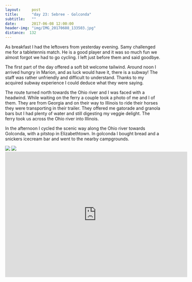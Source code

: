 ```yaml
---
layout:     post
title:      "day 23: Sebree - Golconda"
subtitle:   ""
date:       2017-06-08 12:00:00
header-img: "img/IMG_20170608_133503.jpg"
distance:  132
---
```


As breakfast I had the leftovers from yesterday evening.
Samy challenged me for a tabletennis match.
He is a good player and it was so much fun we almost forgot we had to go cycling.
I left just before them and said goodbye.

The first part of the day offered a soft bit welcome tailwind.
Around noon I arrived hungry in Marion, and as luck would have it, there is a subway!
The staff was rather unfriendly and difficult to understand.
Thanks to my acquired subway experience I could deduce what they were saying.

The route turned north towards the Ohio river and I was faced with a headwind.
While waiting on the ferry a couple took a photo of me and I of them.
They are from Georgia and on their way to Illinois to ride their horses they were transporting in their trailer.
They offered me gatorade and granola bars but I had plenty of water and still digesting my veggie delight.
The ferry took us across the Ohio river into Illinois.

In the afternoon I cycled the scenic way along the Ohio river towards Golconda, with a pitstop in Elizabethtown.
In golconda I bought bread and a snickers icecream bar and went to the nearby campgrounds.


<img src="{{ site.baseurl }}/img/IMG_20170608_132015.jpg">
<span class="caption text-muted"></span>

<img src="{{ site.baseurl }}/img/IMG_20170608_144012.jpg">
<span class="caption text-muted"></span>



<iframe height='405' width='590' frameborder='0' allowtransparency='true' scrolling='no' src='https://www.strava.com/activities/1027432164/embed/82dd5b2ea442f1c073a460a6d17b34d17b470adc'></iframe>
